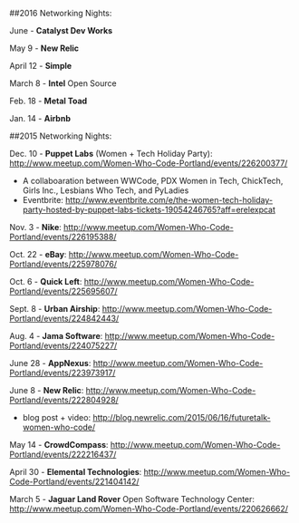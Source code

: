 ##2016 Networking Nights:

June - **Catalyst Dev Works**

May 9 - **New Relic**

April 12 - **Simple**

March 8 - **Intel** Open Source

Feb. 18 - **Metal Toad**

Jan. 14 - **Airbnb**

##2015 Networking Nights:

Dec. 10 - **Puppet Labs** (Women + Tech Holiday Party): http://www.meetup.com/Women-Who-Code-Portland/events/226200377/
* A collaboaration between WWCode, PDX Women in Tech, ChickTech, Girls Inc., Lesbians Who Tech, and PyLadies 
* Eventbrite: http://www.eventbrite.com/e/the-women-tech-holiday-party-hosted-by-puppet-labs-tickets-19054246765?aff=erelexpcat

Nov. 3 - **Nike**: http://www.meetup.com/Women-Who-Code-Portland/events/226195388/

Oct. 22 - **eBay**: http://www.meetup.com/Women-Who-Code-Portland/events/225978076/

Oct. 6 - **Quick Left**: http://www.meetup.com/Women-Who-Code-Portland/events/225695607/

Sept. 8 - **Urban Airship**: http://www.meetup.com/Women-Who-Code-Portland/events/224842443/

Aug. 4 - **Jama Software**: http://www.meetup.com/Women-Who-Code-Portland/events/224075227/

June 28 - **AppNexus**: http://www.meetup.com/Women-Who-Code-Portland/events/223973917/

June 8 - **New Relic**: http://www.meetup.com/Women-Who-Code-Portland/events/222804928/
* blog post + video: http://blog.newrelic.com/2015/06/16/futuretalk-women-who-code/

May 14 - **CrowdCompass**: http://www.meetup.com/Women-Who-Code-Portland/events/222216437/

April 30 - **Elemental Technologies**: http://www.meetup.com/Women-Who-Code-Portland/events/221404142/

March 5 - **Jaguar Land Rover** Open Software Technology Center: http://www.meetup.com/Women-Who-Code-Portland/events/220626662/
